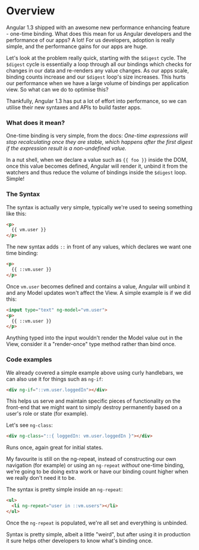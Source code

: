 <!--
{
"name" : "one-time-binding",
"version" : "0.1",
"title" : "AngularJS one-time binding syntax",
"description": "For developers, adopting one-time bindings is really simple, and the performance gains for our apps are huge.",
"freshnessDate" : 2014-12-12,
"homepage" : "http://toddmotto.com/",
"canonicalSource" : "http://toddmotto.com/angular-one-time-binding-syntax/",
"license" : "All Rights Reserved"
}
-->

<!-- @section -->
# Overview

Angular 1.3 shipped with an awesome new performance enhancing feature - one-time binding. What does this mean for us Angular developers and the performance of our apps? A lot! For us developers, adoption is really simple, and the performance gains for our apps are huge.

Let's look at the problem really quick, starting with the `$digest` cycle. The `$digest` cycle is essentially a loop through all our bindings which checks for changes in our data and re-renders any value changes. As our apps scale, binding counts increase and our `$digest` loop's size increases. This hurts our performance when we have a large volume of bindings per application view. So what can we do to optimise this?

Thankfully, Angular 1.3 has put a lot of effort into performance, so we can utilise their new syntaxes and APIs to build faster apps.

<!-- @section -->
### What does it mean?

One-time binding is very simple, from the docs: _One-time expressions will stop recalculating once they are stable, which happens after the first digest if the expression result is a non-undefined value._

In a nut shell, when we declare a value such as `{{ foo }}` inside the DOM, once this value becomes defined, Angular will render it, unbind it from the watchers and thus reduce the volume of bindings inside the `$digest` loop. Simple!

<!-- @section -->
### The Syntax

The syntax is actually very simple, typically we're used to seeing something like this:

```html
<p>
  {{ vm.user }}
</p>
```

The new syntax adds `::` in front of any values, which declares we want one time binding:

```html
<p>
  {{ ::vm.user }}
</p>
```

Once `vm.user` becomes defined and contains a value, Angular will unbind it and any Model updates won't affect the View. A simple example is if we did this:

```html
<input type="text" ng-model="vm.user">
<p>
  {{ ::vm.user }}
</p>
```

Anything typed into the input wouldn't render the Model value out in the View, consider it a "render-once" type method rather than bind once.

<!-- @section -->
### Code examples

We already covered a simple example above using curly handlebars, we can also use it for things such as `ng-if`:

```html
<div ng-if="::vm.user.loggedIn"></div>
```

This helps us serve and maintain specific pieces of functionality on the front-end that we might want to simply destroy permanently based on a user's role or state (for example).

Let's see `ng-class`:

```html
<div ng-class="::{ loggedIn: vm.user.loggedIn }"></div>
```

Runs once, again great for initial states.

My favourite is still on the ng-repeat, instead of constructing our own navigation (for example) or using an `ng-repeat` _without_ one-time binding, we're going to be doing extra work or have our binding count higher when we really don't need it to be.

The syntax is pretty simple inside an `ng-repeat`:

```html
<ul>
  <li ng-repeat="user in ::vm.users"></li>
</ul>
```

Once the `ng-repeat` is populated, we're all set and everything is unbinded.

Syntax is pretty simple, albeit a little "weird", but after using it in production it sure helps other developers to know what's binding once.
